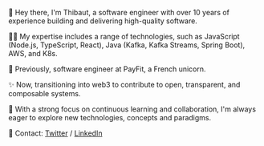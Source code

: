 👋 Hey there, I'm Thibaut, a software engineer with over 10 years of experience building and delivering high-quality software.

🧑‍💻 My expertise includes a range of technologies, such as JavaScript (Node.js, TypeScript, React), Java (Kafka, Kafka Streams, Spring Boot), AWS, and K8s.

🏢 Previously, software engineer at PayFit, a French unicorn.

✨ Now, transitioning into web3 to contribute to open, transparent, and composable systems.

🌱 With a strong focus on continuous learning and collaboration, I'm always eager to explore new technologies, concepts and paradigms.

💬 Contact: [Twitter](https://twitter.com/rizoom_) / [LinkedIn](https://www.linkedin.com/in/thibautrizzi/)

